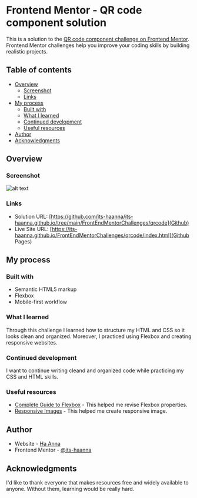 # Frontend Mentor - QR code component solution

This is a solution to the [QR code component challenge on Frontend Mentor](https://www.frontendmentor.io/challenges/qr-code-component-iux_sIO_H). Frontend Mentor challenges help you improve your coding skills by building realistic projects. 

## Table of contents

- [Overview](#overview)
  - [Screenshot](#screenshot)
  - [Links](#links)
- [My process](#my-process)
  - [Built with](#built-with)
  - [What I learned](#what-i-learned)
  - [Continued development](#continued-development)
  - [Useful resources](#useful-resources)
- [Author](#author)
- [Acknowledgments](#acknowledgments)


## Overview

### Screenshot

![alt text](https://github.com/its-haanna/its-haanna.github.io/blob/main/FrontEndMentorChallenges/qrcode/qr%20code%20screenshot.png)

### Links

- Solution URL: [https://github.com/its-haanna/its-haanna.github.io/tree/main/FrontEndMentorChallenges/qrcode](Github)
- Live Site URL: [https://its-haanna.github.io/FrontEndMentorChallenges/qrcode/index.html](Github Pages)

## My process

### Built with

- Semantic HTML5 markup
- Flexbox
- Mobile-first workflow

### What I learned

Through this challenge I learned how to structure my HTML and CSS so it looks clean and organized. Moreover, I practiced using Flexbox and creating responsive websites.

### Continued development

I want to continue writing cleand and organized code while practicing my CSS and HTML skills.

### Useful resources

- [Complete Guide to Flexbox](https://css-tricks.com/snippets/css/a-guide-to-flexbox/) - This helped me revise Flexbox properties.
- [Responsive Images](https://www.w3schools.com/howto/howto_css_image_responsive.asp) - This helped me create responsive image.


## Author

- Website - [Ha Anna](https://haanna.com)
- Frontend Mentor - [@its-haanna](https://www.frontendmentor.io/profile/its-haanna)


## Acknowledgments

I'd like to thank everyone that makes resources free and widely available to anyone. Without them, learning would be really hard.
